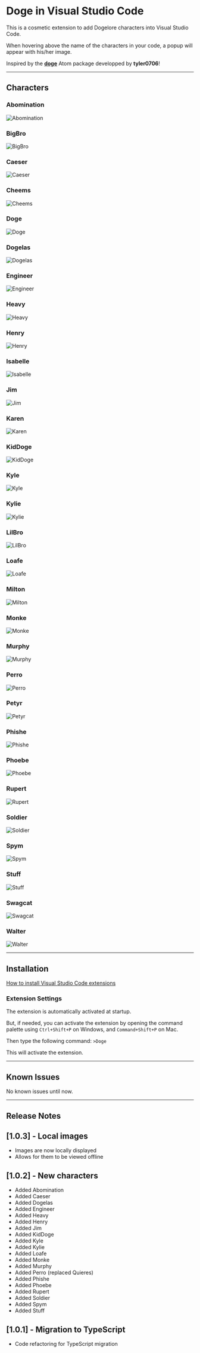 # Doge in Visual Studio Code

This is a cosmetic extension to add Dogelore characters into Visual Studio Code.

When hovering above the name of the characters in your code, a popup will appear
with his/her image.

Inspired by the **[doge](https://atom.io/packages/doge)** Atom package developped by **tyler0706**!

---

## Characters

### Abomination

![Abomination](https://raw.githubusercontent.com/Adonis-Stavridis/Doge-Extension/master/src/img/abomination.png "Abomination")

### BigBro

![BigBro](https://raw.githubusercontent.com/Adonis-Stavridis/Doge-Extension/master/src/img/bigbro.png "BigBro")

### Caeser

![Caeser](https://raw.githubusercontent.com/Adonis-Stavridis/Doge-Extension/master/src/img/caeser.png "Caeser")

### Cheems

![Cheems](https://raw.githubusercontent.com/Adonis-Stavridis/Doge-Extension/master/src/img/cheems.png "Cheems")

### Doge

![Doge](https://raw.githubusercontent.com/Adonis-Stavridis/Doge-Extension/master/src/img/doge.png "Doge")

### Dogelas

![Dogelas](https://raw.githubusercontent.com/Adonis-Stavridis/Doge-Extension/master/src/img/dogelas.png "Dogelas")

### Engineer

![Engineer](https://raw.githubusercontent.com/Adonis-Stavridis/Doge-Extension/master/src/img/engineer.png "Engineer")

### Heavy

![Heavy](https://raw.githubusercontent.com/Adonis-Stavridis/Doge-Extension/master/src/img/heavy.png "Heavy")

### Henry

![Henry](https://raw.githubusercontent.com/Adonis-Stavridis/Doge-Extension/master/src/img/henry.png "Henry")

### Isabelle

![Isabelle](https://raw.githubusercontent.com/Adonis-Stavridis/Doge-Extension/master/src/img/isabelle.png "Isabelle")

### Jim

![Jim](https://raw.githubusercontent.com/Adonis-Stavridis/Doge-Extension/master/src/img/jim.png "Jim")

### Karen

![Karen](https://raw.githubusercontent.com/Adonis-Stavridis/Doge-Extension/master/src/img/karen.png "Karen")

### KidDoge

![KidDoge](https://raw.githubusercontent.com/Adonis-Stavridis/Doge-Extension/master/src/img/kiddoge.png "KidDoge")

### Kyle

![Kyle](https://raw.githubusercontent.com/Adonis-Stavridis/Doge-Extension/master/src/img/kyle.png "Kyle")

### Kylie

![Kylie](https://raw.githubusercontent.com/Adonis-Stavridis/Doge-Extension/master/src/img/kylie.png "Kylie")

### LilBro

![LilBro](https://raw.githubusercontent.com/Adonis-Stavridis/Doge-Extension/master/src/img/lilbro.png "LilBro")

### Loafe

![Loafe](https://raw.githubusercontent.com/Adonis-Stavridis/Doge-Extension/master/src/img/loafe.png "Loafe")

### Milton

![Milton](https://raw.githubusercontent.com/Adonis-Stavridis/Doge-Extension/master/src/img/milton.png "Milton")

### Monke

![Monke](https://raw.githubusercontent.com/Adonis-Stavridis/Doge-Extension/master/src/img/monke.png "Monke")

### Murphy

![Murphy](https://raw.githubusercontent.com/Adonis-Stavridis/Doge-Extension/master/src/img/murphy.png "Murphy")

### Perro

![Perro](https://raw.githubusercontent.com/Adonis-Stavridis/Doge-Extension/master/src/img/perro.png "Perro")

### Petyr

![Petyr](https://raw.githubusercontent.com/Adonis-Stavridis/Doge-Extension/master/src/img/petyr.png "Petyr")

### Phishe

![Phishe](https://raw.githubusercontent.com/Adonis-Stavridis/Doge-Extension/master/src/img/phishe.png "Phishe")

### Phoebe

![Phoebe](https://raw.githubusercontent.com/Adonis-Stavridis/Doge-Extension/master/src/img/phoebe.png "Phoebe")

### Rupert

![Rupert](https://raw.githubusercontent.com/Adonis-Stavridis/Doge-Extension/master/src/img/rupert.png "Rupert")

### Soldier

![Soldier](https://raw.githubusercontent.com/Adonis-Stavridis/Doge-Extension/master/src/img/soldier.png "Soldier")

### Spym

![Spym](https://raw.githubusercontent.com/Adonis-Stavridis/Doge-Extension/master/src/img/spym.png "Spym")

### Stuff

![Stuff](https://raw.githubusercontent.com/Adonis-Stavridis/Doge-Extension/master/src/img/stuff.png "Stuff")

### Swagcat

![Swagcat](https://raw.githubusercontent.com/Adonis-Stavridis/Doge-Extension/master/src/img/swagcat.png "Swagcat")

### Walter

![Walter](https://raw.githubusercontent.com/Adonis-Stavridis/Doge-Extension/master/src/img/walter.png "Walter")

---

## Installation

[How to install Visual Studio Code
extensions](https://code.visualstudio.com/docs/editor/extension-gallery)

### Extension Settings

The extension is automatically activated at startup.

But, if needed, you can activate the extension by opening the command palette
using `Ctrl+Shift+P` on Windows, and `Command+Shift+P` on Mac.

Then type the following command: `>Doge`

This will activate the extension.

---

## Known Issues

No known issues until now.

---

## Release Notes

## [1.0.3] - Local images

- Images are now locally displayed
- Allows for them to be viewed offline

## [1.0.2] - New characters

- Added Abomination
- Added Caeser
- Added Dogelas
- Added Engineer
- Added Heavy
- Added Henry
- Added Jim
- Added KidDoge
- Added Kyle
- Added Kylie
- Added Loafe
- Added Monke
- Added Murphy
- Added Perro (replaced Quieres)
- Added Phishe
- Added Phoebe
- Added Rupert
- Added Soldier
- Added Spym
- Added Stuff

## [1.0.1] - Migration to TypeScript

- Code refactoring for TypeScript migration
